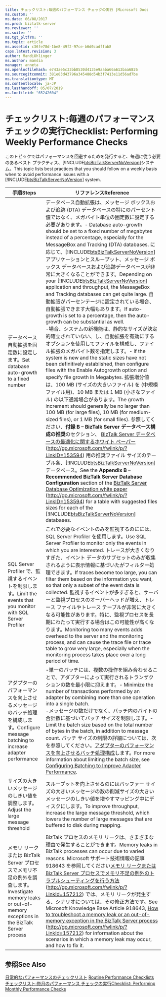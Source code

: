 ```yaml
---
title: チェックリスト:毎週のパフォーマンス チェックの実行 |Microsoft Docs
ms.custom: ''
ms.date: 06/08/2017
ms.prod: biztalk-server
ms.reviewer: ''
ms.suite: ''
ms.tgt_pltfrm: ''
ms.topic: article
ms.assetid: c36fe78d-1be8-49f2-97ce-b6d0cadffab8
caps.latest.revision: 3
author: MandiOhlinger
ms.author: mandia
manager: anneta
ms.openlocfilehash: e743ae5c33bb8530d4135e9aaba66a613baa6826
ms.sourcegitcommit: 381e83d43796a345488d54b3f7413e11d56ad7be
ms.translationtype: MT
ms.contentlocale: ja-JP
ms.lasthandoff: 05/07/2019
ms.locfileid: "65242604"
---
```

# <a name="checklist-performing-weekly-performance-checks"></a><span data-ttu-id="8425c-102">チェックリスト:毎週のパフォーマンス チェックの実行</span><span class="sxs-lookup"><span data-stu-id="8425c-102">Checklist: Performing Weekly Performance Checks</span></span>
<span data-ttu-id="8425c-103">このトピックではパフォーマンスを回避するためを発行すると、毎週に従う必要のあるベスト プラクティス、[!INCLUDE[btsBizTalkServerNoVersion](../includes/btsbiztalkservernoversion-md.md)]システム。</span><span class="sxs-lookup"><span data-stu-id="8425c-103">This topic lists best practices that you should follow on a weekly basis when to avoid performance issues with a [!INCLUDE[btsBizTalkServerNoVersion](../includes/btsbiztalkservernoversion-md.md)] system.</span></span>  


|                                       <span data-ttu-id="8425c-104">手順</span><span class="sxs-lookup"><span data-stu-id="8425c-104">Steps</span></span>                                        |                                                                                                                                                                                                                                                                                                                                                                                                                                                                                                                                                                                         <span data-ttu-id="8425c-105">リファレンス</span><span class="sxs-lookup"><span data-stu-id="8425c-105">Reference</span></span>                                                                                                                                                                                                                                                                                                                                                                                                                                                                                                                                                                                          |
|------------------------------------------------------------------------------------|--------------------------------------------------------------------------------------------------------------------------------------------------------------------------------------------------------------------------------------------------------------------------------------------------------------------------------------------------------------------------------------------------------------------------------------------------------------------------------------------------------------------------------------------------------------------------------------------------------------------------------------------------------------------------------------------------------------------------------------------------------------------------------------------------------------------------------------------------------------------------------------------------------------------------------------------------------------------------------------------------------------------------------------------------------------------------------------------------------------------------------------------------------------------------------------------|
|                     <span data-ttu-id="8425c-106">データベース自動拡張を固定数に設定します。</span><span class="sxs-lookup"><span data-stu-id="8425c-106">Set database auto-growth to a fixed number</span></span>                     | <span data-ttu-id="8425c-107">データベース自動拡張は、メッセージ ボックスおよび追跡 (DTA) データベースの特にのパーセント値ではなく、メガバイト単位の固定数に設定する必要があります。</span><span class="sxs-lookup"><span data-stu-id="8425c-107">-   Database auto-growth should be set to a fixed number of megabytes instead of a percentage, especially for the MessageBox and Tracking (DTA) databases.</span></span> <span data-ttu-id="8425c-108">に応じて、[!INCLUDE[btsBizTalkServerNoVersion](../includes/btsbiztalkservernoversion-md.md)]アプリケーションとスループット、メッセージ ボックス データベースおよび追跡データベースが非常に大きくなることができます。</span><span class="sxs-lookup"><span data-stu-id="8425c-108">Depending on your [!INCLUDE[btsBizTalkServerNoVersion](../includes/btsbiztalkservernoversion-md.md)] application and throughput, the MessageBox and Tracking databases can get quite large.</span></span> <span data-ttu-id="8425c-109">自動拡張がパーセンテージに設定されている場合、自動拡張できます大幅もあります。</span><span class="sxs-lookup"><span data-stu-id="8425c-109">If auto-growth is set to a percentage, then the auto-growth can be substantial as well.</span></span><br /><span data-ttu-id="8425c-110">-場合、システムの新機能は、静的なサイズが決定的確立されていない、し、自動拡張を有効にするオプションを使用してファイルを構成し、ファイル拡張のメガバイト数を指定します。</span><span class="sxs-lookup"><span data-stu-id="8425c-110">-   If the system is new and the static sizes have not been definitively established, then configure files with the Enable Autogrowth option and specify file growth In Megabytes.</span></span> <span data-ttu-id="8425c-111">拡張増分値は、100 MB (サイズの大きいファイル) を (中規模ファイル用)、10 MB または 1 MB (小さなファイル) の以下通常場合があります。</span><span class="sxs-lookup"><span data-stu-id="8425c-111">The growth increment should generally be no larger than 100 MB (for large files), 10 MB (for medium-sized files), or 1 MB (for small files).</span></span> <span data-ttu-id="8425c-112">参照してください、**付録 B – BizTalk Server データベース構成の推奨**のセクション、 [BizTalk Server データベースの最適化に関するホワイト ペーパー](http://go.microsoft.com/fwlink/p/?LinkID=153594) (<http://go.microsoft.com/fwlink/p/?LinkID=153594>) 用の推奨ファイル サイズのテーブル各、[!INCLUDE[btsBizTalkServerNoVersion](../includes/btsbiztalkservernoversion-md.md)]データベース。</span><span class="sxs-lookup"><span data-stu-id="8425c-112">See the **Appendix B – Recommended BizTalk Server Database Configuration** section of the [BizTalk Server Database Optimization white paper](http://go.microsoft.com/fwlink/p/?LinkID=153594) (<http://go.microsoft.com/fwlink/p/?LinkID=153594>) for a table with suggested files sizes for each of the [!INCLUDE[btsBizTalkServerNoVersion](../includes/btsbiztalkservernoversion-md.md)] databases.</span></span> |
|             <span data-ttu-id="8425c-113">SQL Server Profiler で、監視するイベントを制限します。</span><span class="sxs-lookup"><span data-stu-id="8425c-113">Limit the events that you monitor with SQL Server Profiler</span></span>             |                                                                                                                                                                                                                                                                                                                                                                 <span data-ttu-id="8425c-114">これで必要なイベントのみを監視するのにには、SQL Server Profiler を使用します。</span><span class="sxs-lookup"><span data-stu-id="8425c-114">Use SQL Server Profiler to monitor only the events in which you are interested.</span></span> <span data-ttu-id="8425c-115">トレースが大きくなりすぎた、イベント データのサブセットのみが収集されるように表示情報に基づいたがフィルター処理できます。</span><span class="sxs-lookup"><span data-stu-id="8425c-115">If traces become too large, you can filter them based on the information you want, so that only a subset of the event data is collected.</span></span> <span data-ttu-id="8425c-116">監視するイベントが多すぎると、サーバーと監視プロセスのオーバーヘッドが増え、トレース ファイルやトレース テーブルが非常に大きくなる可能性があります。特に、監視プロセスを長期にわたって実行する場合はこの可能性が高くなります。</span><span class="sxs-lookup"><span data-stu-id="8425c-116">Monitoring too many events adds overhead to the server and the monitoring process, and can cause the trace file or trace table to grow very large, especially when the monitoring process takes place over a long period of time.</span></span>                                                                                                                                                                                                                                                                                                                                                                 |
|             <span data-ttu-id="8425c-117">アダプターのパフォーマンスを向上させるメッセージのバッチ処理を構成します。</span><span class="sxs-lookup"><span data-stu-id="8425c-117">Configure message batching to increase adapter performance</span></span>             |                                                                                                                                                                                                                                                                                                                                                                             <span data-ttu-id="8425c-118">-単一のバッチには、複数の操作を組み合わせることで、アダプターによって実行されるトランザクションの数を最小限に抑えます。</span><span class="sxs-lookup"><span data-stu-id="8425c-118">-   Minimize the number of transactions performed by an adapter by combining more than one operation into a single batch.</span></span><br /><span data-ttu-id="8425c-119">-メッセージの数だけでなく、バッチ内のバイトの合計数に基づいてバッチ サイズを制限します。</span><span class="sxs-lookup"><span data-stu-id="8425c-119">-   Limit the batch size based on the total number of bytes in the batch, in addition to message count.</span></span> <span data-ttu-id="8425c-120">バッチ サイズの制限の詳細については、次を参照してください。[アダプターのパフォーマンスを向上させるバッチ処理構成](../technical-guides/configuring-batching-to-improve-adapter-performance.md)します。</span><span class="sxs-lookup"><span data-stu-id="8425c-120">For more information about limiting the batch size, see [Configuring Batching to Improve Adapter Performance](../technical-guides/configuring-batching-to-improve-adapter-performance.md).</span></span>                                                                                                                                                                                                                                                                                                                                                                              |
|                         <span data-ttu-id="8425c-121">サイズの大きいメッセージのしきい値を調整します。</span><span class="sxs-lookup"><span data-stu-id="8425c-121">Adjust the large message threshold</span></span>                         |                                                                                                                                                                                                                                                                                                                                                                                                                                                                                                                      <span data-ttu-id="8425c-122">スループットを向上させるのにはバッファー サイズの大きいメッセージの数の削減サイズの大きいメッセージのしきい値を増やすマッピング中にディスクにします。</span><span class="sxs-lookup"><span data-stu-id="8425c-122">To improve throughput, increase the large message threshold, which lowers the number of large messages that are buffered to disk during mapping.</span></span>                                                                                                                                                                                                                                                                                                                                                                                                                                                                                                                      |
| <span data-ttu-id="8425c-123">メモリ リークまたは BizTalk Server プロセスでメモリ不足の例外を調査します。</span><span class="sxs-lookup"><span data-stu-id="8425c-123">Investigate memory leaks or out-of-memory exceptions in the BizTalk Server process</span></span> |                                                                                                                                                                                                                                                                                                                                                                                       <span data-ttu-id="8425c-124">BizTalk プロセスのメモリ リークは、さまざまな理由で発生することができます。</span><span class="sxs-lookup"><span data-stu-id="8425c-124">Memory leaks in BizTalk processes can occur due to varied reasons.</span></span> <span data-ttu-id="8425c-125">Microsoft サポート技術情報の記事 918643 を参照してください[メモリ リークまたは BizTalk Server プロセスでメモリ不足の例外のトラブルシューティングを行う方法](http://go.microsoft.com/fwlink/p/?LinkId=157212)(<http://go.microsoft.com/fwlink/p/?LinkId=157212>) では、メモリ リークが発生する、シナリオについては、その修正方法です。</span><span class="sxs-lookup"><span data-stu-id="8425c-125">See Microsoft Knowledge Base Article 918643, [How to troubleshoot a memory leak or an out-of-memory exception in the BizTalk Server process](http://go.microsoft.com/fwlink/p/?LinkId=157212) (<http://go.microsoft.com/fwlink/p/?LinkId=157212>) for information about the scenarios in which a memory leak may occur, and how to fix it.</span></span>                                                                                                                                                                                                                                                                                                                                                                                        |

## <a name="see-also"></a><span data-ttu-id="8425c-126">参照</span><span class="sxs-lookup"><span data-stu-id="8425c-126">See Also</span></span>  
 <span data-ttu-id="8425c-127">[日常的なパフォーマンスのチェックリスト](../technical-guides/routine-performance-checklists.md) </span><span class="sxs-lookup"><span data-stu-id="8425c-127">[Routine Performance Checklists](../technical-guides/routine-performance-checklists.md) </span></span>  
 [<span data-ttu-id="8425c-128">チェックリスト:毎月のパフォーマンス チェックの実行</span><span class="sxs-lookup"><span data-stu-id="8425c-128">Checklist: Performing Monthly Performance Checks</span></span>](../technical-guides/checklist-performing-monthly-performance-checks.md)